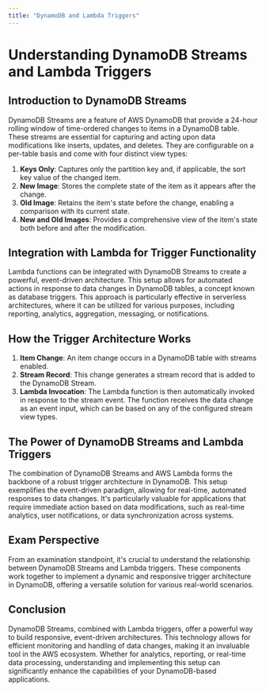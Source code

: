 ```yaml
---
title: "DynamoDB and Lambda Triggers"
---
```


# Understanding DynamoDB Streams and Lambda Triggers

## Introduction to DynamoDB Streams

DynamoDB Streams are a feature of AWS DynamoDB that provide a 24-hour rolling window of time-ordered changes to items in a DynamoDB table. These streams are essential for capturing and acting upon data modifications like inserts, updates, and deletes. They are configurable on a per-table basis and come with four distinct view types:

1. **Keys Only**: Captures only the partition key and, if applicable, the sort key value of the changed item.
2. **New Image**: Stores the complete state of the item as it appears after the change.
3. **Old Image**: Retains the item's state before the change, enabling a comparison with its current state.
4. **New and Old Images**: Provides a comprehensive view of the item's state both before and after the modification.

## Integration with Lambda for Trigger Functionality

Lambda functions can be integrated with DynamoDB Streams to create a powerful, event-driven architecture. This setup allows for automated actions in response to data changes in DynamoDB tables, a concept known as database triggers. This approach is particularly effective in serverless architectures, where it can be utilized for various purposes, including reporting, analytics, aggregation, messaging, or notifications.

## How the Trigger Architecture Works

1. **Item Change**: An item change occurs in a DynamoDB table with streams enabled.
2. **Stream Record**: This change generates a stream record that is added to the DynamoDB Stream.
3. **Lambda Invocation**: The Lambda function is then automatically invoked in response to the stream event. The function receives the data change as an event input, which can be based on any of the configured stream view types.

## The Power of DynamoDB Streams and Lambda Triggers

The combination of DynamoDB Streams and AWS Lambda forms the backbone of a robust trigger architecture in DynamoDB. This setup exemplifies the event-driven paradigm, allowing for real-time, automated responses to data changes. It's particularly valuable for applications that require immediate action based on data modifications, such as real-time analytics, user notifications, or data synchronization across systems.

## Exam Perspective

From an examination standpoint, it's crucial to understand the relationship between DynamoDB Streams and Lambda triggers. These components work together to implement a dynamic and responsive trigger architecture in DynamoDB, offering a versatile solution for various real-world scenarios.

## Conclusion

DynamoDB Streams, combined with Lambda triggers, offer a powerful way to build responsive, event-driven architectures. This technology allows for efficient monitoring and handling of data changes, making it an invaluable tool in the AWS ecosystem. Whether for analytics, reporting, or real-time data processing, understanding and implementing this setup can significantly enhance the capabilities of your DynamoDB-based applications.

